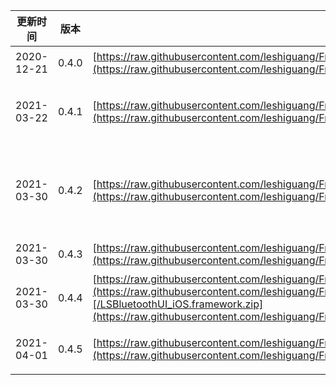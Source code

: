 | 更新时间 | 版本 | 下载地址 | 更新日志 |
| --- | --- | --- | --- |
| 2020-12-21 | 0.4.0 | [https://raw.githubusercontent.com/leshiguang/Framework/main/LSBluetoothUI_iOS/0.4.0/LSBluetoothUI_iOS.framework.zip](https://raw.githubusercontent.com/leshiguang/Framework/main/LSBluetoothUI_iOS/0.4.0/LSBluetoothUI_iOS.framework.zip) | 1、增加血压设备的支持<br />2、解决h5的一些bug |
| 2021-03-22 | 0.4.1 | [https://raw.githubusercontent.com/leshiguang/Framework/main/LSBluetoothUI_iOS/0.4.1/LSBluetoothUI_iOS.framework.zip](https://raw.githubusercontent.com/leshiguang/Framework/main/LSBluetoothUI_iOS/0.4.1/LSBluetoothUI_iOS.framework.zip) | 1、适配 1.6.x的lzbluetooth，<br />2、解决运动项上传运动类型错误的问题 |
| 2021-03-30 | 0.4.2 | [https://raw.githubusercontent.com/leshiguang/Framework/main/LSBluetoothUI_iOS/0.4.2/LSBluetoothUI_iOS.framework.zip](https://raw.githubusercontent.com/leshiguang/Framework/main/LSBluetoothUI_iOS/0.4.2/LSBluetoothUI_iOS.framework.zip) | 1、新增接口 + (**void**)setSetting:(**id**<LZDeviceSettingProtocol>)setting device:(LSDevice *)device completion:(**void**(^)(LZBluetoothErrorCode code))completion; |
| 2021-03-30 | 0.4.3 | [https://raw.githubusercontent.com/leshiguang/Framework/main/LSBluetoothUI_iOS/0.4.3/LSBluetoothUI_iOS.framework.zip](https://raw.githubusercontent.com/leshiguang/Framework/main/LSBluetoothUI_iOS/0.4.3/LSBluetoothUI_iOS.framework.zip) | 1、解决进入事件提醒页导致的崩溃 |
| 2021-03-30 | 0.4.4 | [https://raw.githubusercontent.com/leshiguang/Framework/main/LSBluetoothUI_iOS/0.4.4](https://raw.githubusercontent.com/leshiguang/Framework/main/LSBluetoothUI_iOS/0.4.3/LSBluetoothUI_iOS.framework.zip)[/LSBluetoothUI_iOS.framework.zip](https://raw.githubusercontent.com/leshiguang/Framework/main/LSBluetoothUI_iOS/0.4.4/LSBluetoothUI_iOS.framework.zip) | 1、增加对垃圾数据的屏蔽 |
| 2021-04-01 | 0.4.5 | [https://raw.githubusercontent.com/leshiguang/Framework/main/LSBluetoothUI_iOS/0.4.5/LSBluetoothUI_iOS.framework.zip](https://raw.githubusercontent.com/leshiguang/Framework/main/LSBluetoothUI_iOS/0.4.5/LSBluetoothUI_iOS.framework.zip) | 1、增加血糖页面<br />2、解决事件提醒为空数据时造成的崩溃 |




